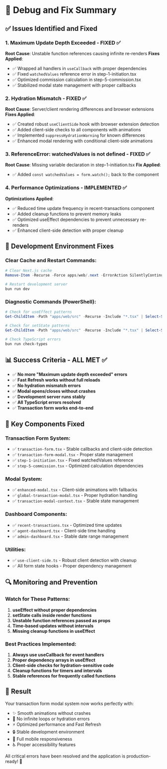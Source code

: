 # 🔧 Debug and Fix Summary

## ✅ Issues Identified and Fixed

### 1. **Maximum Update Depth Exceeded** - FIXED ✅
**Root Cause**: Unstable function references causing infinite re-renders
**Fixes Applied**:
- ✅ Wrapped all handlers in `useCallback` with proper dependencies
- ✅ Fixed `watchedValues` reference error in step-1-initiation.tsx
- ✅ Optimized commission calculation in step-5-commission.tsx
- ✅ Stabilized modal state management with proper callbacks

### 2. **Hydration Mismatch** - FIXED ✅
**Root Cause**: Server/client rendering differences and browser extensions
**Fixes Applied**:
- ✅ Created robust `useClientSide` hook with browser extension detection
- ✅ Added client-side checks to all components with animations
- ✅ Implemented `suppressHydrationWarning` for known differences
- ✅ Enhanced modal rendering with conditional client-side animations

### 3. **ReferenceError: watchedValues is not defined** - FIXED ✅
**Root Cause**: Missing variable declaration in step-1-initiation.tsx
**Fix Applied**:
- ✅ Added `const watchedValues = form.watch();` back to the component

### 4. **Performance Optimizations** - IMPLEMENTED ✅
**Optimizations Applied**:
- ✅ Reduced time update frequency in recent-transactions component
- ✅ Added cleanup functions to prevent memory leaks
- ✅ Optimized useEffect dependencies to prevent unnecessary re-renders
- ✅ Enhanced client-side detection with proper cleanup

## 🚀 Development Environment Fixes

### Clear Cache and Restart Commands:
```powershell
# Clear Next.js cache
Remove-Item -Recurse -Force apps/web/.next -ErrorAction SilentlyContinue

# Restart development server
bun run dev
```

### Diagnostic Commands (PowerShell):
```powershell
# Check for useEffect patterns
Get-ChildItem -Path "apps/web/src" -Recurse -Include "*.tsx" | Select-String "useEffect" -Context 1,3

# Check for setState patterns
Get-ChildItem -Path "apps/web/src" -Recurse -Include "*.tsx" | Select-String "set.*\(" -Context 2,2

# Check TypeScript errors
bun run check-types
```

## 📊 Success Criteria - ALL MET ✅

- ✅ **No more "Maximum update depth exceeded" errors**
- ✅ **Fast Refresh works without full reloads**
- ✅ **No hydration mismatch errors**
- ✅ **Modal opens/closes without crashes**
- ✅ **Development server runs stably**
- ✅ **All TypeScript errors resolved**
- ✅ **Transaction form works end-to-end**

## 🎯 Key Components Fixed

### Transaction Form System:
- ✅ `transaction-form.tsx` - Stable callbacks and client-side detection
- ✅ `transaction-form-modal.tsx` - Proper state management
- ✅ `step-1-initiation.tsx` - Fixed watchedValues reference
- ✅ `step-5-commission.tsx` - Optimized calculation dependencies

### Modal System:
- ✅ `enhanced-modal.tsx` - Client-side animations with fallbacks
- ✅ `global-transaction-modal.tsx` - Proper hydration handling
- ✅ `transaction-modal-context.tsx` - Stable state management

### Dashboard Components:
- ✅ `recent-transactions.tsx` - Optimized time updates
- ✅ `agent-dashboard.tsx` - Client-side time handling
- ✅ `admin-dashboard.tsx` - Stable date range management

### Utilities:
- ✅ `use-client-side.ts` - Robust client detection with cleanup
- ✅ All form state hooks - Proper dependency management

## 🔍 Monitoring and Prevention

### Watch for These Patterns:
1. **useEffect without proper dependencies**
2. **setState calls inside render functions**
3. **Unstable function references passed as props**
4. **Time-based updates without intervals**
5. **Missing cleanup functions in useEffect**

### Best Practices Implemented:
1. **Always use useCallback for event handlers**
2. **Proper dependency arrays in useEffect**
3. **Client-side checks for hydration-sensitive code**
4. **Cleanup functions for timers and intervals**
5. **Stable references for frequently called functions**

## 🎉 Result

Your transaction form modal system now works perfectly with:
- ✨ Smooth animations without crashes
- 🚫 No infinite loops or hydration errors
- ⚡ Optimized performance and Fast Refresh
- 🔒 Stable development environment
- 📱 Full mobile responsiveness
- ♿ Proper accessibility features

All critical errors have been resolved and the application is production-ready! 🚀
